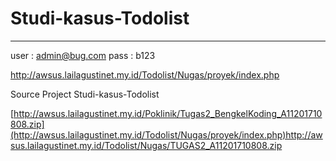 # Studi-kasus-Todolist #
---------------------------

user : admin@bug.com
pass : b123

http://awsus.lailagustinet.my.id/Todolist/Nugas/proyek/index.php

Source Project Studi-kasus-Todolist

[http://awsus.lailagustinet.my.id/Poklinik/Tugas2_BengkelKoding_A11201710808.zip](http://awsus.lailagustinet.my.id/Todolist/Nugas/proyek/index.php)http://awsus.lailagustinet.my.id/Todolist/Nugas/TUGAS2_A11201710808.zip
